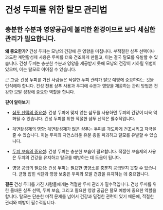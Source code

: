 ﻿# 건성 두피를 위한 탈모 관리법

## 충분한 수분과 영양공급에 불리한 환경이므로 보다 세심한 관리가 필요합니다.

**왜 중요한가?** 
건성 두피는 모낭의 건강에 큰 영향을 미칩니다. 부적절한 샴푸 선택이나 과도한 계면활성제 사용은 두피를 더욱 건조하게 만들고, 이는 결국 탈모를 유발할 수 있습니다. 건성 두피는 충분한 수분과 영양을 제공받지 못해 모낭의 건강이 저하될 위험이 있으며, 이는 탈모로 이어질 수 있습니다. 

큰 그림: 건성 두피를 가진 사람들은 적절한 두피 관리가 탈모 예방에 중요하다는 것을 인식해야 합니다. 건성 전용 샴푸 사용과 두피에 수분과 영양을 제공하는 관리 방법은 건강한 모발 성장에 중요한 역할을 합니다. 

**깊이 알아보기**

- [샴푸 선택의 중요성](https://frontier-three.vercel.app/kr/m04/m0403/m040303): 건성 두피에 맞지 않는 샴푸를 사용하면 두피의 건강이 더욱 악화될 수 있습니다. 건성 두피를 위한 적절한 샴푸 선택은 필수적입니다. 

- 계면활성제의 영향: 계면활성제가 많은 샴푸는 두피를 과도하게 건조시키고 자극을 줄 수 있습니다. 이는 두피의 자연스러운 유분 층을 파괴하고 탈모를 유발할 수 있습니다. 

- [두피 보습의 중요성](https://frontier-three.vercel.app/kr/m03/m0304): 건성 두피는 충분한 보습이 필요합니다. 적절한 보습제의 사용은 두피의 건강을 유지하고 탈모를 예방하는 데 도움이 됩니다. 

- 영양 공급의 필요성: 건성 두피는 필요한 영양소를 충분히 공급받지 못할 수 있습니다. 균형 잡힌 식단과 영양 보충은 두피와 모발 건강을 유지하는 데 중요합니다. 

**결론**
건성 두피를 가진 사람들에게는 적절한 두피 관리가 필수적입니다. 건성 두피를 위한 올바른 샴푸 선택, 두피 보습, 그리고 필요한 영양 공급은 탈모 예방에 중요한 역할을 합니다. 탈모는 단순한 미적 문제를 넘어서 건강과 밀접한 관련이 있기 때문에, 적절한 관리와 예방이 필수적입니다.
<!--stackedit_data:
eyJoaXN0b3J5IjpbNjgwNTM4NDE0LC03NTAwNDQyNDVdfQ==
-->
